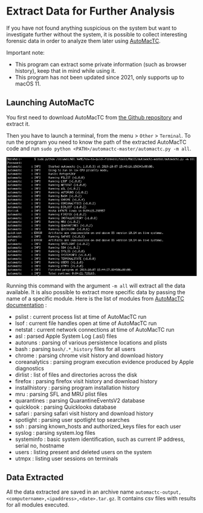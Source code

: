 # Extract Data for Further Analysis


If you have not found anything suspicious on the system but want to investigate further without the system, it is possible to collect interesting forensic data in order to analyze them later using [AutoMacTC](https://www.crowdstrike.com/blog/automating-mac-forensic-triage/).


Important note:


* This program can extract some private information (such as browser history), keep that in mind while using it.
* This program has not been updated since 2021, only supports up to macOS 11.


## Launching AutoMacTC


You first need to download AutoMacTC from [the Github repository](https://github.com/CrowdStrike/automactc/archive/master.zip) and extract it.


Then you have to launch a terminal, from the menu > `Other` > `Terminal`. To run the program you need to know the path of the extracted AutoMacTC code and run `sudo python <PATH>/automactc-master/automactc.py -m all`.


![](../.gitbook/assets/automactc.png)


Running this command with the argument `-m all` will extract all the data available. It is also possible to extract more specific data by passing the name of a specific module. Here is the list of modules from [AutoMacTC documentation](https://www.crowdstrike.com/blog/automating-mac-forensic-triage/) :


* pslist : current process list at time of AutoMacTC run
* lsof : current file handles open at time of AutoMacTC run
* netstat : current network connections at time of AutoMacTC run
* asl : parsed Apple System Log (.asl) files
* autoruns : parsing of various persistence locations and plists
* bash : parsing `bash/.*_history` files for all users
* chrome : parsing chrome visit history and download history
* coreanalytics : parsing program execution evidence produced by Apple diagnostics
* dirlist : list of files and directories across the disk
* firefox : parsing firefox visit history and download history
* installhistory : parsing program installation history
* mru : parsing SFL and MRU plist files
* quarantines : parsing QuarantineEventsV2 database
* quicklook : parsing Quicklooks database
* safari : parsing safari visit history and download history
* spotlight : parsing user spotlight top searches
* ssh : parsing known\_hosts and authorized\_keys files for each user
* syslog : parsing system.log files
* systeminfo : basic system identification, such as current IP address, serial no, hostname
* users : listing present and deleted users on the system
* utmpx : listing user sessions on terminals


## Data Extracted


All the data extracted are saved in an archive name `automactc-output,<computername>,<ipaddress>,<date>.tar.gz`. It contains csv files with results for all modules executed.
